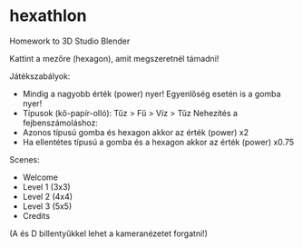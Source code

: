 # hexathlon
Homework to 3D Studio Blender

Kattint a mezőre (hexagon), amit megszeretnél támadni!

Játékszabályok:
- Mindig a nagyobb érték (power) nyer! Egyenlőség esetén is a gomba nyer!
- Típusok (kő-papír-olló): Tűz > Fű > Víz > Tűz
Nehezítés a fejbenszámoláshoz:
- Azonos típusú gomba és hexagon akkor az érték (power) x2
- Ha ellentétes típusú a gomba és a hexagon akkor az érték (power) x0.75 

Scenes:
- Welcome
- Level 1 (3x3)
- Level 2 (4x4)
- Level 3 (5x5)
- Credits

(A és D billentyűkkel lehet a kameranézetet forgatni!)
